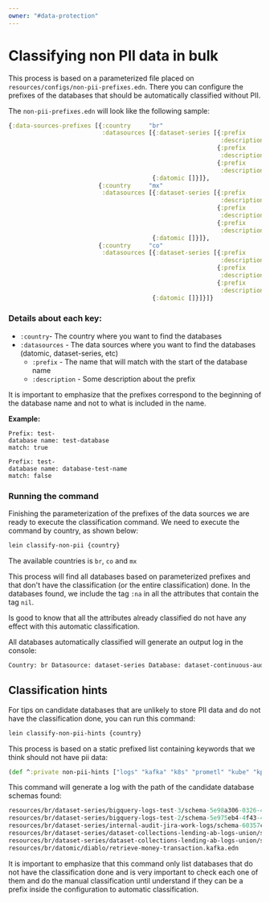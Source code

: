 ```yaml
---
owner: "#data-protection"
---
```


# Classifying non PII data in bulk

This process is based on a parameterized file placed on `resources/configs/non-pii-prefixes.edn`. 
There you can configure the prefixes of the databases that should be automatically classified without PII.

The `non-pii-prefixes.edn` will look like the following sample:

```clojure
{:data-sources-prefixes [{:country     "br"
                          :datasources [{:dataset-series [{:prefix      "prometl-"
                                                           :description ""},
                                                          {:prefix      "dataset-continuous-auditing-"
                                                           :description ""},
                                                          {:prefix      "dataset-kpi-"
                                                           :description ""}]},
                                        {:datomic []}]},
                         {:country     "mx"
                          :datasources [{:dataset-series [{:prefix      "prometl-"
                                                           :description ""},
                                                          {:prefix      "dataset-continuous-auditing-"
                                                           :description ""},
                                                          {:prefix      "dataset-kpi-"
                                                           :description ""}]},
                                        {:datomic []}]},
                         {:country     "co"
                          :datasources [{:dataset-series [{:prefix      "prometl-"
                                                           :description ""},
                                                          {:prefix      "dataset-continuous-auditing-"
                                                           :description ""},
                                                          {:prefix      "dataset-kpi-"
                                                           :description ""}]},
                                        {:datomic []}]}]}

```

### Details about each key:

- `:country`- The country where you want to find the databases
- `:datasources` - The data sources where you want to find the databases (datomic, dataset-series, etc)
    - `:prefix` - The name that will match with the start of the database name
    - `:description` - Some description about the prefix

It is important to emphasize that the prefixes correspond to the beginning of the database name and not to what is included in the name.

**Example:**
```
Prefix: test-
database name: test-database
match: true

Prefix: test-
database name: database-test-name
match: false
```

### Running the command

Finishing the parameterization of the prefixes of the data sources we are ready to execute the classification command.
We need to execute the command by country, as shown below:

```clj
lein classify-non-pii {country}
```

The available countries is `br`, `co` and `mx`

This process will find all databases based on parameterized prefixes and that don't have the classification
(or the entire classification) done.
In the databases found, we include the tag `:na` in all the attributes that contain the tag `nil`.

Is good to know that all the attributes already classified do not have any effect with this automatic classification.

All databases automatically classified will generate an output log in the console:

```clj
Country: br Datasource: dataset-series Database: dataset-continuous-auditing-evidence-collector-atento-skipped-jobs
```

## Classification hints

For tips on candidate databases that are unlikely to store PII data and do not have the classification done,
you can run this command:

```clj
lein classify-non-pii-hints {country}
```

This process is based on a static prefixed list containing keywords that we think should not have pii data:

```clojure
(def ^:private non-pii-hints ["logs" "kafka" "k8s" "prometl" "kube" "kpi"])
```

This command will generate a log with the path of the candidate database schemas found:

```clj
resources/br/dataset-series/bigquery-logs-test-3/schema-5e98a306-0326-4206-b408-750455919842.edn
resources/br/dataset-series/bigquery-logs-test-2/schema-5e975eb4-4f43-47a6-ad4e-2f63cd35fcee.edn
resources/br/dataset-series/internal-audit-jira-work-logs/schema-60357c95-966a-4f41-99dd-74ac8308908a.edn
resources/br/dataset-series/dataset-collections-lending-ab-logs-union/schema-5f9decde-a355-410d-8458-775803054efb.edn
resources/br/dataset-series/dataset-collections-lending-ab-logs-union/schema-609d763e-0f94-4290-9ed1-7e8a28455b8b.edn
resources/br/datomic/diablo/retrieve-money-transaction.kafka.edn
```

It is important to emphasize that this command only list databases that do not have the classification done and is very
important to check each one of them and do the manual classification until understand if they can be a prefix
inside the configuration to automatic classification.
